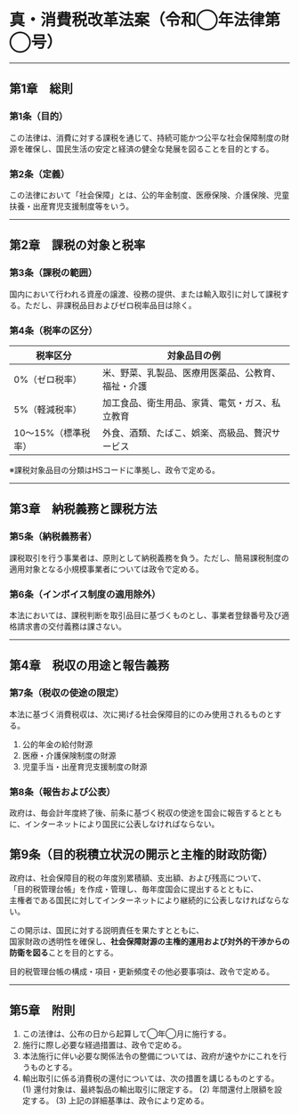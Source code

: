 # 真・消費税改革法案（令和◯年法律第◯号）

---

## 第1章　総則

### 第1条（目的）
この法律は、消費に対する課税を通じて、持続可能かつ公平な社会保障制度の財源を確保し、国民生活の安定と経済の健全な発展を図ることを目的とする。

### 第2条（定義）
この法律において「社会保障」とは、公的年金制度、医療保険、介護保険、児童扶養・出産育児支援制度等をいう。

---

## 第2章　課税の対象と税率

### 第3条（課税の範囲）
国内において行われる資産の譲渡、役務の提供、または輸入取引に対して課税する。ただし、非課税品目およびゼロ税率品目は除く。

### 第4条（税率の区分）

| 税率区分 | 対象品目の例 |
|----------|----------------|
| 0%（ゼロ税率） | 米、野菜、乳製品、医療用医薬品、公教育、福祉・介護 |
| 5%（軽減税率） | 加工食品、衛生用品、家賃、電気・ガス、私立教育 |
| 10〜15%（標準税率） | 外食、酒類、たばこ、娯楽、高級品、贅沢サービス |

※課税対象品目の分類はHSコードに準拠し、政令で定める。

---

## 第3章　納税義務と課税方法

### 第5条（納税義務者）
課税取引を行う事業者は、原則として納税義務を負う。ただし、簡易課税制度の適用対象となる小規模事業者については政令で定める。

### 第6条（インボイス制度の適用除外）
本法においては、課税判断を取引品目に基づくものとし、事業者登録番号及び適格請求書の交付義務は課さない。

---

## 第4章　税収の用途と報告義務

### 第7条（税収の使途の限定）
本法に基づく消費税収は、次に掲げる社会保障目的にのみ使用されるものとする。
1. 公的年金の給付財源
2. 医療・介護保険制度の財源
3. 児童手当・出産育児支援制度の財源

### 第8条（報告および公表）
政府は、毎会計年度終了後、前条に基づく税収の使途を国会に報告するとともに、インターネットにより国民に公表しなければならない。

## 第9条（目的税積立状況の開示と主権的財政防衛）

政府は、社会保障目的税の年度別累積額、支出額、および残高について、  
「目的税管理台帳」を作成・管理し、毎年度国会に提出するとともに、  
主権者である国民に対してインターネットにより継続的に公表しなければならない。

この開示は、国民に対する説明責任を果たすとともに、  
国家財政の透明性を確保し、**社会保障財源の主権的運用および対外的干渉からの防衛を図る**ことを目的とする。

目的税管理台帳の構成・項目・更新頻度その他必要事項は、政令で定める。

---

## 第5章　附則

1. この法律は、公布の日から起算して◯年◯月に施行する。
2. 施行に際し必要な経過措置は、政令で定める。
3. 本法施行に伴い必要な関係法令の整備については、政府が速やかにこれを行うものとする。
4. 輸出取引に係る消費税の還付については、次の措置を講じるものとする。
(1) 還付対象は、最終製品の輸出取引に限定する。
(2) 年間還付上限額を設定する。
(3) 上記の詳細基準は、政令により定める。
